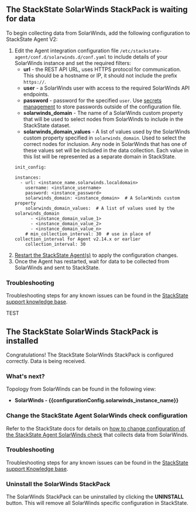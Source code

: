 ## The StackState SolarWinds StackPack is waiting for data

To begin collecting data from SolarWinds, add the following configuration to StackState Agent V2:

1. Edit the Agent integration configuration file `/etc/stackstate-agent/conf.d/solarwinds.d/conf.yaml` to include details of your SolarWinds instance and set the required filters:
    * **url** - the REST API URL, uses HTTPS protocol for communication. This should be a hostname or IP, it should not include the prefix `https://`.
    * **user** - a SolarWinds user with access to the required SolarWinds API endpoints.
    * **password** - password for the specified `user`. Use [secrets management](https://l.stackstate.com/ui-stackpack-secrets-management) to store passwords outside of the configuration file.
    * **solarwinds_domain** - The name of a SolarWinds custom property that will be used to select nodes from SolarWinds to include in the StackState dataset.
    * **solarwinds_domain_values** - A list of values used by the SolarWinds custom property specified in `solarwinds_domain`. Used to select the correct nodes for inclusion. Any node in SolarWinds that has one of these values set will be included in the data collection. Each value in this list will be represented as a separate domain in StackState.
    ```text
    init_config:

    instances:
      - url: <instance_name.solarwinds.localdomain>
        username: <instance_username>
        password: <instance_password>
        solarwinds_domain: <instance_domain>  # A SolarWinds custom property
        solarwinds_domain_values:  # A list of values used by the solarwinds_domain
          - <instance_domain_value_1>
          - <instance_domain_value_2>
          - <instance_domain_value_n>
        # min_collection_interval: 30  # use in place of collection_interval for Agent v2.14.x or earlier
        collection_interval: 30
     ```
2. [Restart the StackState Agent\(s\)](https://l.stackstate.com/ui-stackpack-restart-agent) to apply the configuration changes.
3. Once the Agent has restarted, wait for data to be collected from SolarWinds and sent to StackState.

### Troubleshooting

Troubleshooting steps for any known issues can be found in the [StackState support knowledge base](https://l.stackstate.com/ui-solarwinds-support-kb).

TEST

## The StackState SolarWinds StackPack is installed

Congratulations! The StackState SolarWinds StackPack is configured correctly. Data is being received.

### What's next?

Topology from SolarWinds can be found in the following view:

* **SolarWinds - {{configurationConfig.solarwinds_instance_name}}**

### Change the StackState Agent SolarWinds check configuration

Refer to the StackState docs for details on [how to change configuration of the StackState Agent SolarWinds check](https://l.stackstate.com/ui-solarwinds-configure-check) that collects data from SolarWinds.

### Troubleshooting

Troubleshooting steps for any known issues can be found in the [StackState support Knowledge base](https://l.stackstate.com/ui-solarwinds-support-kb).

### Uninstall the SolarWinds StackPack

The SolarWinds StackPack can be uninstalled by clicking the **UNINSTALL** button. This will remove all SolarWinds specific configuration in StackState.